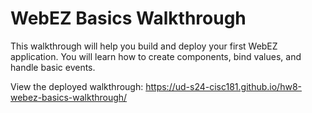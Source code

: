 # WebEZ Basics Walkthrough

This walkthrough will help you build and deploy your first WebEZ application. You will learn how to create components, bind values, and handle basic events.

View the deployed walkthrough: <https://ud-s24-cisc181.github.io/hw8-webez-basics-walkthrough/>